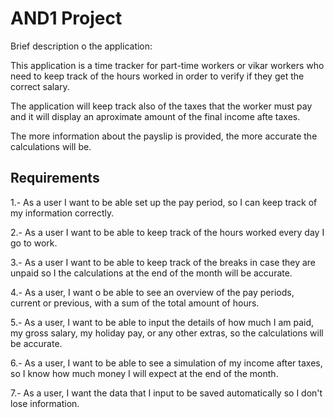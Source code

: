 # AND1 Project

Brief description o the application:

This application is a time tracker for part-time workers or vikar workers who need to keep track of the hours worked in order to verify if they get the correct salary.

The application will keep track also of the taxes that the worker must pay and it will display an aproximate amount of the final income afte taxes.

The more information about the payslip is provided, the more accurate the calculations will be.


Requirements
-------------
1.- As a user I want to be able set up the pay period, so I can keep track of my information correctly.

2.- As a user I want to be able to keep track of the hours worked every day I go to work.

3.- As a user I want to be able to keep track of the breaks in case they are unpaid so I the calculations at the end of the month will be accurate.

4.- As a user, I want o be able to see an overview of the pay periods, current or previous, with a sum of the total amount of hours.

5.- As a user, I want to be able to input the details of how much I am paid, my gross salary, my holiday pay, or any other extras, so the calculations will be accurate.

6.- As a user, I want to be able to see a simulation of my income after taxes, so I know how much money I will expect at the end of the month.

7.- As a user, I want the data that I input to be saved automatically so I don't lose information.
